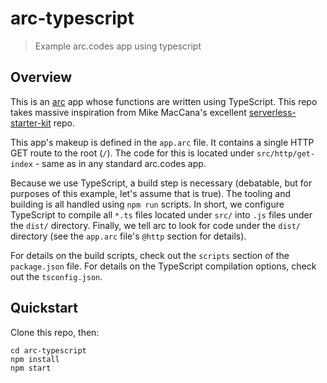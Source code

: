 # arc-typescript

> Example arc.codes app using typescript

## Overview

This is an [arc](arc.codes) app whose functions are written using TypeScript.
This repo takes massive inspiration from Mike MacCana's excellent
[serverless-starter-kit](https://github.com/mikemaccana/serverless-starter-kit) repo.

This app's makeup is defined in the `app.arc` file. It contains a single HTTP
GET route to the root (`/`). The code for this is located under
`src/http/get-index` - same as in any standard arc.codes app.

Because we use TypeScript, a build step is necessary (debatable, but for
purposes of this example, let's assume that is true). The tooling and building
is all handled using `npm run` scripts. In short, we configure TypeScript to
compile all `*.ts` files located under `src/` into `.js` files under the `dist/`
directory. Finally, we tell arc to look for code under the `dist/` directory
(see the `app.arc` file's `@http` section for details).

For details on the build scripts, check out the `scripts`
section of the `package.json` file. For details on the TypeScript compilation
options, check out the `tsconfig.json`.

## Quickstart

Clone this repo, then:

    cd arc-typescript
    npm install
    npm start
